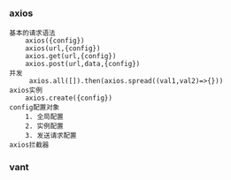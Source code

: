 ### axios
    基本的请求语法
        axios({config})
        axios(url,{config})
        axios.get(url,{config})
        axios.post(url,data,{config})
    并发
         axios.all([]).then(axios.spread((val1,val2)=>{}))   
    axios实例
        axios.create({config})  
    config配置对象
        1. 全局配置  
        2. 实例配置
        3. 发送请求配置  
    axios拦截器  
      
### vant
    